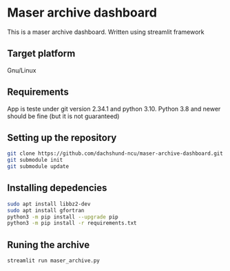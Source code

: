 # Maser archive dashboard
This is a maser archive dashboard. Written using streamlit framework
## Target platform
Gnu/Linux
## Requirements
App is teste under git version 2.34.1 and python 3.10.
Python 3.8 and newer should be fine (but it is not guaranteed)
## Setting up the repository
```bash
git clone https://github.com/dachshund-ncu/maser-archive-dashboard.git
git submodule init
git submodule update
```
## Installing depedencies
```bash
sudo apt install libbz2-dev
sudo apt install gfortran
python3 -m pip install --upgrade pip
python3 -m pip install -r requirements.txt
```

## Runing the archive
```bash
streamlit run maser_archive.py
```